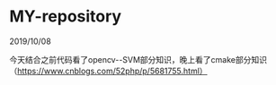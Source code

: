 # MY-repository

2019/10/08

今天结合之前代码看了opencv--SVM部分知识，晚上看了cmake部分知识（https://www.cnblogs.com/52php/p/5681755.html）
